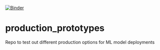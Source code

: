 [![Binder](https://mybinder.org/badge_logo.svg)](https://mybinder.org/v2/gh/Sphagnumshuffle/production_prototypes/master?urlpath=%2Fvoila%2Frender%2Fff_classifier.ipynb)

# production_prototypes
Repo to test out different production options for ML model deployments
